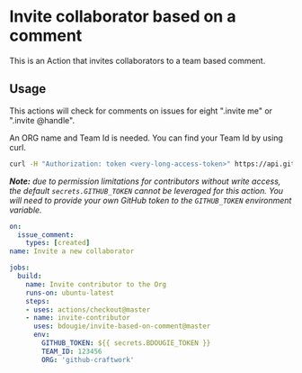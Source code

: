 # Invite collaborator based on a comment
This is an Action that invites collaborators to a team based comment.

## Usage

This actions will check for comments on issues for eight ".invite me" or ".invite @handle".

An ORG name and Team Id is needed. You can find your Team Id by using curl.

```sh
curl -H "Authorization: token <very-long-access-token>" https://api.github.com/orgs/<org-name>/teams
```

_**Note:** due to permission limitations for contributors without write access, the default `secrets.GITHUB_TOKEN` cannot be leveraged for this action. You will need to provide your own GitHub token to the `GITHUB_TOKEN` environment variable._

```yml
on:
  issue_comment:
    types: [created]
name: Invite a new collaborator

jobs:
  build:
    name: Invite contributor to the Org
    runs-on: ubuntu-latest     
    steps:
    - uses: actions/checkout@master
    - name: invite-contributor
      uses: bdougie/invite-based-on-comment@master
      env:
        GITHUB_TOKEN: ${{ secrets.BDOUGIE_TOKEN }}
        TEAM_ID: 123456
        ORG: 'github-craftwork'
```
